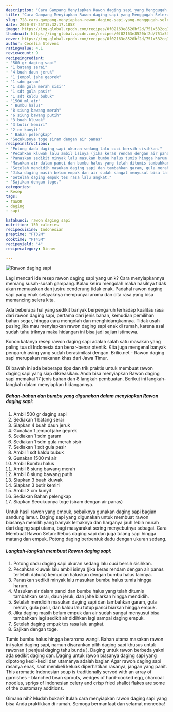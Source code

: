 ```yaml
---
description: "Cara Gampang Menyiapkan Rawon daging sapi yang Menggugah Selera"
title: "Cara Gampang Menyiapkan Rawon daging sapi yang Menggugah Selera"
slug: 728-cara-gampang-menyiapkan-rawon-daging-sapi-yang-menggugah-selera
date: 2020-07-25T15:32:17.105Z
image: https://img-global.cpcdn.com/recipes/0f02163e8520bf2d/751x532cq70/rawon-daging-sapi-foto-resep-utama.jpg
thumbnail: https://img-global.cpcdn.com/recipes/0f02163e8520bf2d/751x532cq70/rawon-daging-sapi-foto-resep-utama.jpg
cover: https://img-global.cpcdn.com/recipes/0f02163e8520bf2d/751x532cq70/rawon-daging-sapi-foto-resep-utama.jpg
author: Cecelia Stevens
ratingvalue: 4.1
reviewcount: 9
recipeingredient:
- "500 gr daging sapi"
- "1 batang serai"
- "4 buah daun jeruk"
- "1 jempol jahe geprek"
- "1 sdm garam"
- "1 sdm gula merah sisir"
- "1 sdt gula pasir"
- "1 sdt kaldu bubuk"
- "1500 ml air"
- " Bumbu halus"
- "8 siung bawang merah"
- "6 siung bawang putih"
- "3 buah kluwak"
- "3 butir kemiri"
- "2 cm kunyit"
- " Bahan pelengkap"
- "Secukupnya toge siram dengan air panas"
recipeinstructions:
- "Potong dadu daging sapi ukuran sedang lalu cuci bersih sisihkan."
- "Pecahkan kluwak lalu ambil isinya (jika keras rendam dengan air panas terlebih dahulu) kemudian haluskan dengan bumbu halus lainnya."
- "Panaskan sedikit minyak lalu masukan bumbu halus tumis hingga harum."
- "Masukan air dalam panci dan bumbu halus yang telah ditumis tambahkan serai, daun jeruk, dan jahe biarkan hingga mendidih."
- "Setelah mendidih masukan daging sapi dan tambahkan garam, gula merah, gula pasir, dan kaldu lalu tutup panci biarkan hingga empuk."
- "Jika daging masih belum empuk dan air sudah sangat menyusut bisa tambahkan lagi sedikit air didihkan lagi sampai daging empuk."
- "Setelah daging empuk tes rasa lalu angkat."
- "Sajikan dengan toge."
categories:
- Resep
tags:
- rawon
- daging
- sapi

katakunci: rawon daging sapi 
nutrition: 150 calories
recipecuisine: Indonesian
preptime: "PT32M"
cooktime: "PT45M"
recipeyield: "4"
recipecategory: Dinner

---
```



![Rawon daging sapi](https://img-global.cpcdn.com/recipes/0f02163e8520bf2d/751x532cq70/rawon-daging-sapi-foto-resep-utama.jpg)

Lagi mencari ide resep rawon daging sapi yang unik? Cara menyiapkannya memang susah-susah gampang. Kalau keliru mengolah maka hasilnya tidak akan memuaskan dan justru cenderung tidak enak. Padahal rawon daging sapi yang enak selayaknya mempunyai aroma dan cita rasa yang bisa memancing selera kita.

Ada beberapa hal yang sedikit banyak berpengaruh terhadap kualitas rasa dari rawon daging sapi, pertama dari jenis bahan, kemudian pemilihan bahan segar, hingga cara mengolah dan menghidangkannya. Tidak usah pusing jika mau menyiapkan rawon daging sapi enak di rumah, karena asal sudah tahu triknya maka hidangan ini bisa jadi sajian istimewa.

Konon katanya resep rawon daging sapi adalah salah satu masakan yang paling tua di Indonesia dan benar-benar otentik. Kita juga mengenal banyak pengaruh asing yang sudah berasimilasi dengan. Brilio.net - Rawon daging sapi merupakan makanan khas dari Jawa Timur.


Di bawah ini ada beberapa tips dan trik praktis untuk membuat rawon daging sapi yang siap dikreasikan. Anda bisa menyiapkan Rawon daging sapi memakai 17 jenis bahan dan 8 langkah pembuatan. Berikut ini langkah-langkah dalam menyiapkan hidangannya.

<!--inarticleads1-->

##### Bahan-bahan dan bumbu yang digunakan dalam menyiapkan Rawon daging sapi:

1. Ambil 500 gr daging sapi
1. Sediakan 1 batang serai
1. Siapkan 4 buah daun jeruk
1. Gunakan 1 jempol jahe geprek
1. Sediakan 1 sdm garam
1. Sediakan 1 sdm gula merah sisir
1. Sediakan 1 sdt gula pasir
1. Ambil 1 sdt kaldu bubuk
1. Gunakan 1500 ml air
1. Ambil  Bumbu halus
1. Ambil 8 siung bawang merah
1. Ambil 6 siung bawang putih
1. Siapkan 3 buah kluwak
1. Siapkan 3 butir kemiri
1. Ambil 2 cm kunyit
1. Sediakan  Bahan pelengkap
1. Siapkan Secukupnya toge (siram dengan air panas)


Untuk hasil rawon yang empuk, sebaiknya gunakan daging sapi bagian sandung lamur. Daging sapi yang digunakan untuk membuat rawon biasanya memilih yang banyak lemaknya dan harganya jauh lebih murah dari daging sapi utama, bagi masyarakat sering menyebutnya sebagai. Cara Membuat Rawon Setan: Rebus daging sapi dan juga tulang sapi hingga matang dan empuk. Potong daging berbentuk dadu dengan ukuran sedang. 

<!--inarticleads2-->

##### Langkah-langkah membuat Rawon daging sapi:

1. Potong dadu daging sapi ukuran sedang lalu cuci bersih sisihkan.
1. Pecahkan kluwak lalu ambil isinya (jika keras rendam dengan air panas terlebih dahulu) kemudian haluskan dengan bumbu halus lainnya.
1. Panaskan sedikit minyak lalu masukan bumbu halus tumis hingga harum.
1. Masukan air dalam panci dan bumbu halus yang telah ditumis tambahkan serai, daun jeruk, dan jahe biarkan hingga mendidih.
1. Setelah mendidih masukan daging sapi dan tambahkan garam, gula merah, gula pasir, dan kaldu lalu tutup panci biarkan hingga empuk.
1. Jika daging masih belum empuk dan air sudah sangat menyusut bisa tambahkan lagi sedikit air didihkan lagi sampai daging empuk.
1. Setelah daging empuk tes rasa lalu angkat.
1. Sajikan dengan toge.


Tumis bumbu halus hingga beraroma wangi. Bahan utama masakan rawon ini yakni daging sapi, namun disarankan pilih daging sapi khusus untuk rawonan ( penjual daging tahu bunda ). Daging untuk rawon berbeda yakni ada sedikit daging dan. Daging untuk rawon biasanya daging sapi yang dipotong kecil-kecil dan utamanya adalah bagian Agar rawon daging sapi rasanya enak, saat membeli keluak diperhatikan rasanya, jangan yang pahit. This aromatic Indonesian soup is traditionally served with an array of garnishes - blanched bean sprouts, wedges of hard-cooked egg, charcoal noodles, sprigs of Indonesian celery and crisp fried shallot flakes are some of the customary additions. 

Gimana nih? Mudah bukan? Itulah cara menyiapkan rawon daging sapi yang bisa Anda praktikkan di rumah. Semoga bermanfaat dan selamat mencoba!

